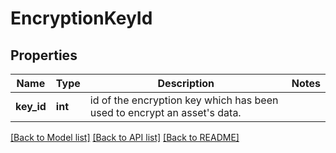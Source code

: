 # EncryptionKeyId

## Properties
Name | Type | Description | Notes
------------ | ------------- | ------------- | -------------
**key_id** | **int** | id of the encryption key which has been used to encrypt an asset&#x27;s data. | 

[[Back to Model list]](../README.md#documentation-for-models) [[Back to API list]](../README.md#documentation-for-api-endpoints) [[Back to README]](../README.md)

